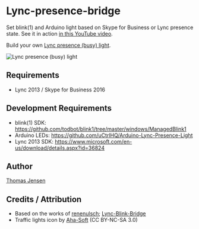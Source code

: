# Lync-presence-bridge
Set blink(1) and Arduino light based on Skype for Business or Lync presence state. See it in action [in this YouTube video](https://www.youtube.com/watch?v=uuKfg7Y2FPA).

Build your own [Lync presence (busy) light](https://uctrl.io/p/172).

![Lync presence (busy) light](https://uctrl.io/images/medium/683)

## Requirements
* Lync 2013 / Skype for Business 2016

## Development Requirements
* blink(1) SDK: https://github.com/todbot/blink1/tree/master/windows/ManagedBlink1
* Arduino LEDs: https://github.com/uCtrlHQ/Arduino-Lync-Presence-Light
* Lync 2013 SDK: https://www.microsoft.com/en-us/download/details.aspx?id=36824

## Author
[Thomas Jensen](https://uctrl.io/@hebron)

## Credits / Attribution
* Based on the works of [renenulsch](https://github.com/renenulsch); [Lync-Blink-Bridge](https://github.com/renenulsch/Lync-Blink-Bridge)
* Traffic lights icon by [Aha-Soft](http://www.aha-soft.com) (CC BY-NC-SA 3.0)
